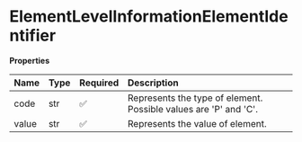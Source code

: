# ElementLevelInformationElementIdentifier

**Properties**

| Name  | Type | Required | Description                                                      |
| :---- | :--- | :------- | :--------------------------------------------------------------- |
| code  | str  | ✅       | Represents the type of element. Possible values are 'P' and 'C'. |
| value | str  | ✅       | Represents the value of element.                                 |

<!-- This file was generated by liblab | https://liblab.com/ -->
